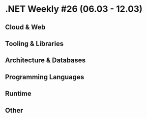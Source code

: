 # .NET Weekly #26 (06.03 - 12.03)

## Cloud & Web

## Tooling & Libraries

## Architecture & Databases

## Programming Languages

## Runtime

## Other